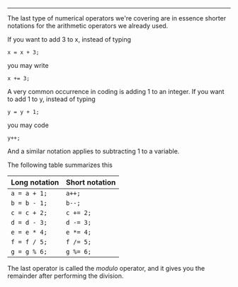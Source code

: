 
***

The last type of numerical operators we're covering are in essence shorter notations for the arithmetic operators we already used.

If you want to add 3 to x, instead of typing

`x = x + 3;`

you may write

`x += 3;`

A very common occurrence in coding is adding 1 to an integer.
If you want to add 1 to y, instead of typing

`y = y + 1;`

you may code

`y++;`

And a similar notation applies to subtracting 1 to a variable.

The following table summarizes this

| Long notation | Short notation |
|---------------|----------------|
| `a = a + 1;`    | `a++; `          |
| `b = b - 1;`    | `b--; `          |
| `c = c + 2;`    | `c += 2; `       |
| `d = d - 3;`    | `d -= 3;  `      |
| `e = e * 4; `   | `e *= 4;  `      |
| `f = f / 5;  `  | `f /= 5; `       |
| `g = g % 6; `   | `g %= 6;    `    |

The last operator is called the *modulo* operator, and it gives you the remainder after performing the division.